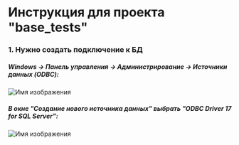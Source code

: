 # Инструкция для проекта "base_tests"
### 1. Нужно создать подключение к БД

##### Windows -> Панель управления -> Администрирование -> Источники данных (ODBC):

![Имя изображения](https://github.com/NastyaGresova/HelloWorld/blob/main/connection_db_1.PNG)

##### В окне "Создание нового источника данных" выбрать "ODBC Driver 17 for SQL Server":
![Имя изображения](https://github.com/NastyaGresova/HelloWorld/blob/main/connection_db2.PNG)
